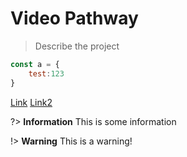 # Video Pathway

> Describe the project

```js
const a = {
	test:123
}
```
[Link](quickstart.md)
[Link2]({{vpBaseURL}}onions)

?> **Information** This is some information

!> **Warning** This is a warning!

